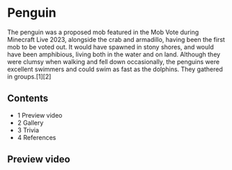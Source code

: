 # Penguin
The penguin was a proposed mob featured in the Mob Vote during Minecraft Live 2023, alongside the crab and armadillo, having been the first mob to be voted out. It would have spawned in stony shores, and would have been amphibious, living both in the water and on land. Although they were clumsy when walking and fell down occasionally, the penguins were excellent swimmers and could swim as fast as the dolphins. They gathered in groups.[1][2]

## Contents
- 1 Preview video
- 2 Gallery
- 3 Trivia
- 4 References

## Preview video



